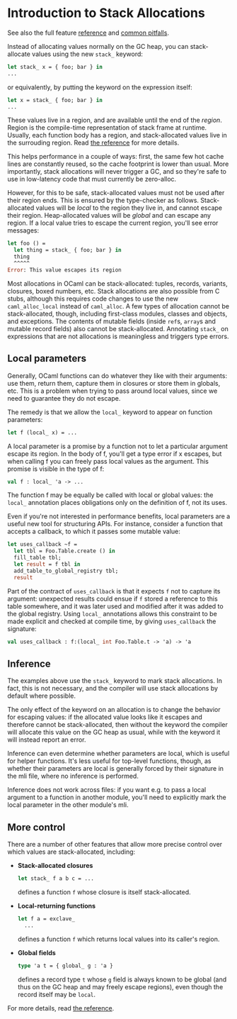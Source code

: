 # Introduction to Stack Allocations

See also the full feature [reference](reference.md) and [common pitfalls](pitfalls.md).

Instead of allocating values normally on the GC heap, you can stack-allocate
values using the new `stack_` keyword:

```ocaml
let stack_ x = { foo; bar } in
...
```

or equivalently, by putting the keyword on the expression itself:

```ocaml
let x = stack_ { foo; bar } in
...
```

These values live in a region, and are available until the end of the _region_.
Region is the compile-time representation of stack frame at runtime. Usually,
each function body has a region, and stack-allocated values live in the
surrouding region. Read [the reference](reference.md) for more details.

This helps performance in a couple of ways: first, the same few hot
cache lines are constantly reused, so the cache footprint is lower than
usual. More importantly, stack allocations will never trigger a GC,
and so they're safe to use in low-latency code that must currently be
zero-alloc.

However, for this to be safe, stack-allocated values must not be used after
their region ends. This is ensured by the type-checker as follows.
Stack-allocated values will be _local_ to the region they live in, and cannot
escape their region. Heap-allocated values will be _global_ and can escape any
region. If a local value tries to escape the current region, you'll see error
messages:

```ocaml
let foo () =
  let thing = stack_ { foo; bar } in
  thing
  ^^^^^
Error: This value escapes its region
```

Most allocations in OCaml can be stack-allocated: tuples, records, variants,
closures, boxed numbers, etc. Stack allocations are also possible from C stubs,
although this requires code changes to use the new `caml_alloc_local` instead of
`caml_alloc`. A few types of allocation cannot be stack-allocated, though,
including first-class modules, classes and objects, and exceptions. The contents
of mutable fields (inside `ref`s, `array`s and mutable record fields) also
cannot be stack-allocated. Annotating `stack_` on expressions that are not
allocations is meaningless and triggers type errors.


## Local parameters

Generally, OCaml functions can do whatever they like with their
arguments: use them, return them, capture them in closures or store
them in globals, etc. This is a problem when trying to pass around
local values, since we need to guarantee they do not
escape.

The remedy is that we allow the `local_` keyword to appear on
function parameters:

```ocaml
let f (local_ x) = ...
```

A local parameter is a promise by a function not to let a particular
argument escape its region. In the body of f, you'll get a type error
if x escapes, but when calling f you can freely pass local values as
the argument. This promise is visible in the type of f:

```ocaml
val f : local_ 'a -> ...
```

The function f may be equally be called with local or
global values: the `local_` annotation places obligations only on the
definition of f, not its uses.

Even if you're not interested in performance benefits, local
parameters are a useful new tool for structuring APIs. For instance,
consider a function that accepts a callback, to which it passes some
mutable value:

```ocaml
let uses_callback ~f =
  let tbl = Foo.Table.create () in
  fill_table tbl;
  let result = f tbl in
  add_table_to_global_registry tbl;
  result
```

Part of the contract of `uses_callback` is that it expects `f` not to
capture its argument: unexpected results could ensue if `f` stored a
reference to this table somewhere, and it was later used and modified
after it was added to the global registry. Using `local_`
annotations allows this constraint to be made explicit and checked at
compile time, by giving `uses_callback` the signature:

```ocaml
val uses_callback : f:(local_ int Foo.Table.t -> 'a) -> 'a
```

## Inference

The examples above use the `stack_` keyword to mark stack
allocations. In fact, this is not necessary, and the compiler will use
stack allocations by default where possible.

The only effect of the keyword on an allocation is to change the
behavior for escaping values: if the allocated value looks like it escapes
and therefore cannot be stack-allocated, then without the keyword
the compiler will allocate this value on the GC heap as usual, while
with the keyword it will instead report an error.

Inference can even determine whether parameters are local, which is
useful for helper functions. It's less useful for top-level functions,
though, as whether their parameters are local is generally forced by
their signature in the mli file, where no inference is performed.

Inference does not work across files: if you want e.g. to pass a local
argument to a function in another module, you'll need to explicitly
mark the local parameter in the other module's mli.

## More control

There are a number of other features that allow more precise control
over which values are stack-allocated, including:

  - **Stack-allocated closures**

    ```ocaml
    let stack_ f a b c = ...
    ```

    defines a function `f` whose closure is itself stack-allocated.

  - **Local-returning functions**

    ```ocaml
    let f a = exclave_
      ...
    ```

    defines a function `f` which returns local values into its
    caller's region.

  - **Global fields**

    ```ocaml
    type 'a t = { global_ g : 'a }
    ```

    defines a record type `t` whose `g` field is always known to be global
    (and thus on the GC heap and may freely escape regions), even though
    the record itself may be `local`.

For more details, read [the reference](./reference.md).
